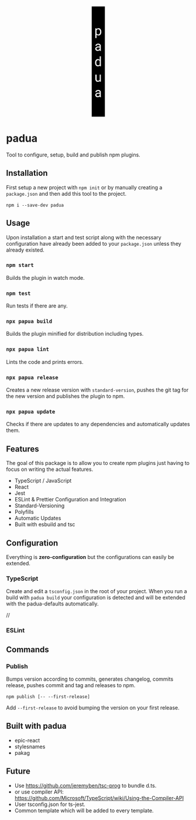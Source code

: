 <p align="center">
  <img src="https://github.com/tobua/padua/raw/master/logo.png" alt="padua" height="300">
</p>

# padua

Tool to configure, setup, build and publish npm plugins.

## Installation

First setup a new project with `npm init` or by manually creating a `package.json` and then add this tool to the project.

```
npm i --save-dev padua
```

## Usage

Upon installation a start and test script along with the necessary configuration have already been added to your `package.json` unless they already existed.

### `npm start`

Builds the plugin in watch mode.

### `npm test`

Run tests if there are any.

### `npx papua build`

Builds the plugin minified for distribution including types.

### `npx papua lint`

Lints the code and prints errors.

### `npx papua release`

Creates a new release version with `standard-version`, pushes the git tag for the new version and publishes the plugin to npm.

### `npx papua update`

Checks if there are updates to any dependencies and automatically updates them.

## Features

The goal of this package is to allow you to create npm plugins just having to focus on writing the actual features.

- TypeScript / JavaScript
- React
- Jest
- ESLint & Prettier Configuration and Integration
- Standard-Versioning
- Polyfills
- Automatic Updates
- Built with esbuild and tsc

## Configuration

Everything is **zero-configuration** but the configurations can easily be extended.

### TypeScript

Create and edit a `tsconfig.json` in the root of your project. When you run a build with `padua build` your configuration is detected and will be extended with the padua-defaults automatically.

//

### ESLint

## Commands

### Publish

Bumps version according to commits, generates changelog, commits release, pushes commit and tag and releases to npm.

```
npm publish [-- --first-release]
```

Add `--first-release` to avoid bumping the version on your first release.

## Built with padua

- epic-react
- stylesnames
- pakag

## Future

- Use https://github.com/jeremyben/tsc-prog to bundle d.ts.
- or use compiler API: https://github.com/Microsoft/TypeScript/wiki/Using-the-Compiler-API
- User tsconfig.json for ts-jest.
- Common template which will be added to every template.
